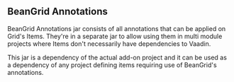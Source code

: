 ## BeanGrid Annotations ##

BeanGrid Annotations jar consists of all annotations that can be applied on Grid's Items. They're in a separate jar to allow using them in multi module projects where Items don't necessarily have dependencies to Vaadin.

This jar is a dependency of the actual add-on project and it can be used as a dependency of any project defining items requiring use of BeanGrid's annotations.
